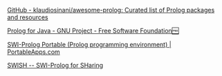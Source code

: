 
[GitHub - klaudiosinani/awesome-prolog: Curated list of Prolog packages and resources](https://github.com/klaudiosinani/awesome-prolog)

[Prolog for Java - GNU Project - Free Software Foundation🆓](https://www.gnu.org/software/gnuprologjava)

[SWI-Prolog Portable (Prolog programming environment) | PortableApps.com](https://portableapps.com/apps/development/swi-prolog_portable)

[SWISH -- SWI-Prolog for SHaring](https://swish.swi-prolog.org/example/render_graphviz.swinb)

